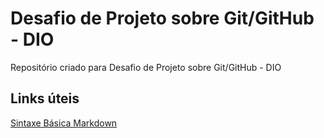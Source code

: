 # Desafio de Projeto sobre Git/GitHub - DIO
Repositório criado para Desafio de Projeto sobre Git/GitHub - DIO

## Links úteis
[Sintaxe Básica Markdown](https://www.markdownguide.org/basic-syntax/)
